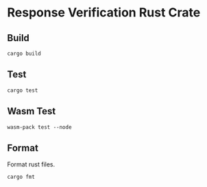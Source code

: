 # Response Verification Rust Crate

## Build

```shell
cargo build
```

## Test

```shell
cargo test
```

## Wasm Test

```
wasm-pack test --node
```

## Format

Format rust files.

```shell
cargo fmt
```
